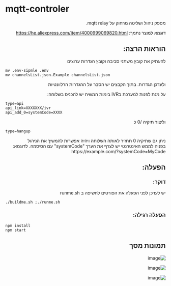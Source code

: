 # mqtt-controler


<div dir='rtl' align='right'>
מספק ניהול ושליטה מרחוק על mqtt relay.

דוגמא למוצר נתמך: https://he.aliexpress.com/item/4000999069820.html

## הוראות הרצה:

להעתיק את קובץ משתני סביבה וקובץ הגדרות ערוצים
</div>

```
mv .env-sipmle .env
mv channelsList.json.Example channelsList.json
```

<div dir='rtl' align='right'>
ולעדכן הגדרות.
בתוך הקבצים יש הסבר על ההגדרות הרלוונטיות

על מנת לפנות למערכת בIVR בימות המשיח יש להכניס בשלוחה:
</div>

```
type=api
api_link=XXXXXXX/ivr
api_add_0=systemCode=XXXX
```
<div dir='rtl' align='right'>
וליצור תיקיה /0 כ
</div>


```
type=hangup
```

<div dir='rtl' align='right'>
ניתן גם שתיקיה 0 תחזיר לאותה השלוחה ויהיה אפשרות להמשיך את הניהול
</div>


<div dir='rtl' align='right'>
בפניה לממש האינטרנטי יש לצרף את הערך "systemCode" עם הסיסמה.
לדוגמא: https://example.com/?systemCode=MyCode

## הפעלה:

 
### דוקר:

יש לעדכן לפני הפעלה את הפורטים לחשיפה ב runme.sh
  
</div>

```
./buildme.sh ;./runme.sh
```
  

<div dir='rtl' align='right'>
  
### הפעלה רגילה:
  
</div>
  
```
npm install
npm start
```

<div dir='rtl' align='right'>
  
## תמונות מסך

  ![image](https://user-images.githubusercontent.com/60587313/138574648-a73f75a6-d4cd-4a88-a243-ebe2067797cf.png)

  
  ![image](https://user-images.githubusercontent.com/60587313/138574659-09cbea72-3355-4a33-ab81-f7b075a0053d.png)

  
 ![image](https://user-images.githubusercontent.com/60587313/138790836-09f2516e-af45-4128-822e-2246eea51575.png)

</div>
